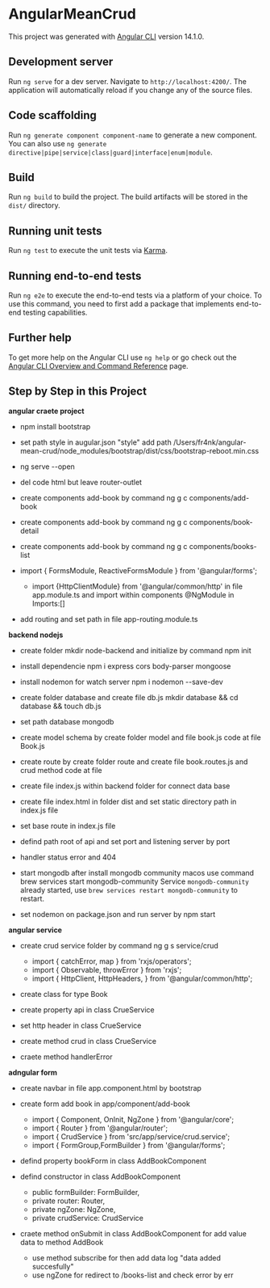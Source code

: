 # AngularMeanCrud

This project was generated with [Angular CLI](https://github.com/angular/angular-cli) version 14.1.0.

## Development server

Run `ng serve` for a dev server. Navigate to `http://localhost:4200/`. The application will automatically reload if you change any of the source files.

## Code scaffolding

Run `ng generate component component-name` to generate a new component. You can also use `ng generate directive|pipe|service|class|guard|interface|enum|module`.

## Build

Run `ng build` to build the project. The build artifacts will be stored in the `dist/` directory.

## Running unit tests

Run `ng test` to execute the unit tests via [Karma](https://karma-runner.github.io).

## Running end-to-end tests

Run `ng e2e` to execute the end-to-end tests via a platform of your choice. To use this command, you need to first add a package that implements end-to-end testing capabilities.

## Further help

To get more help on the Angular CLI use `ng help` or go check out the [Angular CLI Overview and Command Reference](https://angular.io/cli) page.

## Step by Step in this Project

**angular craete project**

- npm install bootstrap

- set path style in augular.json "style" add path /Users/fr4nk/angular-mean-crud/node_modules/bootstrap/dist/css/bootstrap-reboot.min.css

- ng serve --open

- del code html but leave router-outlet

- create components add-book by command ng g c components/add-book

- create components add-book by command ng g c components/book-detail

- create components add-book by command ng g c components/books-list

- import { FormsModule, ReactiveFormsModule } from '@angular/forms';

  - import {HttpClientModule} from '@angular/common/http' in file app.module.ts and import within components @NgModule in Imports:[]

- add routing and set path in file app-routing.module.ts

**backend nodejs**

- create folder mkdir node-backend and initialize by command npm init

- install dependencie npm i express cors body-parser mongoose

- install nodemon for watch server npm i nodemon --save-dev

- create folder database and create file db.js mkdir database && cd database && touch db.js

- set path database mongodb

- create model schema by create folder model and file book.js code at file Book.js

- create route by create folder route and create file book.routes.js and crud method code at file

- create file index.js within backend folder for connect data base

- create file index.html in folder dist and set static directory path in index.js file

- set base route in index.js file

- defind path root of api and set port and listening server by port

- handler status error and 404

- start mongodb after install mongodb community macos use command brew services start mongodb-community
  Service `mongodb-community` already started, use `brew services restart mongodb-community` to restart.

- set nodemon on package.json and run server by npm start

**angular service**

- create crud service folder by command ng g s service/crud

  - import { catchError, map } from 'rxjs/operators';
  - import { Observable, throwError } from 'rxjs';
  - import { HttpClient, HttpHeaders, } from '@angular/common/http';

- create class for type Book

- create property api in class CrueService

- set http header in class CrueService

- create method crud in class CrueService

- craete method handlerError

**adngular form**

- create navbar in file app.component.html by bootstrap

- create form add book in app/component/add-book

  - import { Component, OnInit, NgZone } from '@angular/core';
  - import { Router } from '@angular/router';
  - import { CrudService } from 'src/app/service/crud.service';
  - import { FormGroup,FormBuilder } from '@angular/forms';

- defind property bookForm in class AddBookComponent

- defind constructor in class AddBookComponent

  - public formBuilder: FormBuilder,
  - private router: Router,
  - private ngZone: NgZone,
  - private crudService: CrudService

- craete method onSubmit in class AddBookComponent for add value data to method AddBook
  - use method subscribe for then add data log "data added succesfully"
  - use ngZone for redirect to /books-list and check error by err
